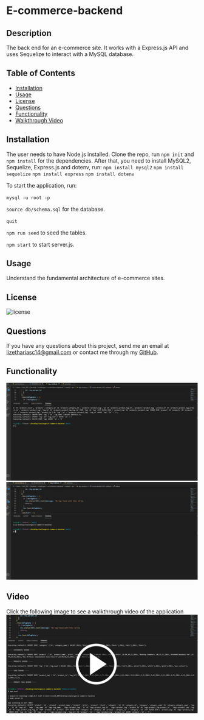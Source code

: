 # E-commerce-backend

## Description
The back end for an e-commerce site. It works with a Express.js API and uses Sequelize to interact with a MySQL database.

  ## Table of Contents

* [Installation](#installation)
* [Usage](#usage)
* [License](#license)
* [Questions](#questions)
* [Functionality](#functionality)
* [Walkthrough Video](#video)


## Installation 
The user needs to have Node.js installed. Clone the repo, run `npm init` and `npm install` for the dependencies. After that, you need to install MySQL2, Sequelize, Express.js and dotenv, run:
 `npm install mysql2`
 `npm install sequelize`
 `npm install express`
 `npm install dotenv`

To start the application, run:

`mysql -u root -p`

`source db/schema.sql` for the database.

`quit`

`npm run seed` to seed the tables.

`npm start` to start server.js.


## Usage
Understand the fundamental architecture of e-commerce sites.


## License
![license](https://img.shields.io/badge/license-MIT-brightgreen)

## Questions
If you have any questions about this project, send me an email at lizethariasc14@gmail.com or contact me through my [GitHub](https://github.com/lizariasc).

## Functionality
![Mock-up](mockup1.gif)
![Mock-up](mockup2.gif)

## Video
Click the following image to see a walkthrough video of the application
[![Video Demo](video.png)](https://drive.google.com/file/d/1H_0QPe1W3p83NkphBSdcdwEg9L9llZyP/view)

